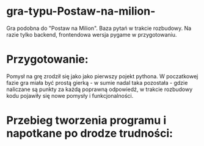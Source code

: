 # gra-typu-Postaw-na-milion-
Gra podobna do "Postaw na Milion". Baza pytań  w trakcie rozbudowy. Na razie tylko backend, frontendowa wersja pygame w przygotowaniu.

# Przygotowanie:
Pomysł na grę zrodził się jako jako pierwszy pojekt pythona.
W poczatkowej fazie gra miała być prostą gierką - w sumie nadal taka pozostała - gdzie naliczane są punkty za każdą poprawną odpowiedź, w trakcie rozbudowy kodu pojawiły się nowe pomysły i funkcjonalności.

# Przebieg tworzenia programu i napotkane po drodze trudności:

